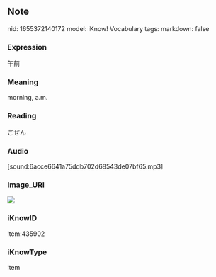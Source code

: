 ## Note
nid: 1655372140172
model: iKnow! Vocabulary
tags: 
markdown: false

### Expression
午前

### Meaning
morning, a.m.

### Reading
ごぜん

### Audio
[sound:6acce6641a75ddb702d68543de07bf65.mp3]

### Image_URI
<img src="56f385bf19ba9b961577273c7b488149.jpg">

### iKnowID
item:435902

### iKnowType
item
